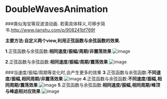 # DoubleWavesAnimation
###类似淘宝等双波浪动画.
若需具体释义,可移步简书.http://www.jianshu.com/p/908241bf769f

**主要方法:自定义两个view,利用正弦函数与余弦函数的效果.**

**1**.正弦函数与余弦函数:**相同速度/振幅/周期/非震荡效果**
![image](https://github.com/FTCcheV/DoubleWavesAnimation/blob/master/DoubleWavesAnimation/DoubleWavesAnimation/%E7%9B%B8%E5%90%8C%E9%80%9F%E5%BA%A6:%E6%8C%AF%E5%B9%85:%E5%91%A8%E6%9C%9F:%E9%9D%9E%E9%9C%87%E8%8D%A1.gif)

**2**.正弦函数与余弦函数:**相同速度/振幅/周期/震荡效果**
![image](https://github.com/FTCcheV/DoubleWavesAnimation/blob/master/DoubleWavesAnimation/DoubleWavesAnimation/%E7%9B%B8%E5%90%8C%E9%80%9F%E5%BA%A6:%E6%8C%AF%E5%B9%85:%E5%91%A8%E6%9C%9F:%E9%9C%87%E8%8D%A1.gif)

###当速度/振幅/周期等变化时,会产生更多的效果
**3**.正弦函数与余弦函数:**不同速度/振幅,相同周期/非震荡效果**
![image](https://github.com/FTCcheV/DoubleWavesAnimation/blob/master/DoubleWavesAnimation/DoubleWavesAnimation/%E4%B8%8D%E5%90%8C%E9%80%9F%E5%BA%A6:%E6%8C%AF%E5%B9%85%2C%E7%9B%B8%E5%90%8C%E5%91%A8%E6%9C%9F%E9%9D%9E%E9%9C%87%E8%8D%A1.gif)
**4**.正弦函数与余弦函数:**不同速度/振幅,相同周期/震荡效果**
![image](https://github.com/FTCcheV/DoubleWavesAnimation/blob/master/DoubleWavesAnimation/DoubleWavesAnimation/%E4%B8%8D%E5%90%8C%E9%80%9F%E5%BA%A6:%E6%8C%AF%E5%B9%85%2C%E7%9B%B8%E5%90%8C%E5%91%A8%E6%9C%9F:%E9%9C%87%E8%8D%A1.gif)
**5**.正弦函数与余弦函数:**相同速度/振幅,相同周期/峰顶与峰底相对应效果**
![image](
https://github.com/FTCcheV/DoubleWavesAnimation/blob/master/DoubleWavesAnimation/DoubleWavesAnimation/%E5%90%8C%E9%80%9F%E5%BA%A6:%E6%8C%AF%E5%B9%85:%E5%91%A8%E6%9C%9F%2C%E5%B3%B0%E9%A1%B6%E4%B8%8E%E5%B3%B0%E5%BA%95%E5%AF%B9%E5%BA%94.gif)



